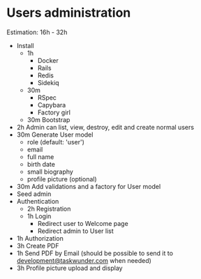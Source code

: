 Users administration
====================

Estimation: 16h - 32h

  * Install
    * 1h
      * Docker
      * Rails
      * Redis
      * Sidekiq
    * 30m
      * RSpec
      * Capybara
      * Factory girl
    * 30m Bootstrap
  * 2h Admin can list, view, destroy, edit and create normal users
  * 30m Generate User model
    * role (default: 'user')
    * email
    * full name
    * birth date
    * small biography
    * profile picture (optional)
  * 30m Add validations and a factory for User model
  * Seed admin
  * Authentication
    * 2h Registration
    * 1h Login
      * Redirect user to Welcome page
      * Redirect admin to User list
  * 1h Authorization
  * 3h Create PDF
  * 1h Send PDF by Email (should be possible to send it to [development@taskwunder.com](mailto:development@taskwunder.com) when needed)
  * 3h Profile picture upload and display
